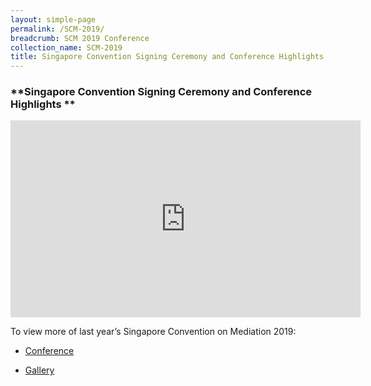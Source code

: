 ```yaml
---
layout: simple-page
permalink: /SCM-2019/
breadcrumb: SCM 2019 Conference
collection_name: SCM-2019
title: Singapore Convention Signing Ceremony and Conference Highlights 
---
```


### **Singapore Convention Signing Ceremony and Conference Highlights **

<iframe width="560" height="315" src="https://www.youtube.com/embed/H9dRramz9mw" frameborder="0" allow="accelerometer; autoplay; encrypted-media; gyroscope; picture-in-picture" allowfullscreen></iframe>

To view more of last year’s Singapore Convention on Mediation 2019:

* [Conference](/scm-2019/conference-reports/)

* [Gallery](/scm-2019/gallery-photos/)


 
